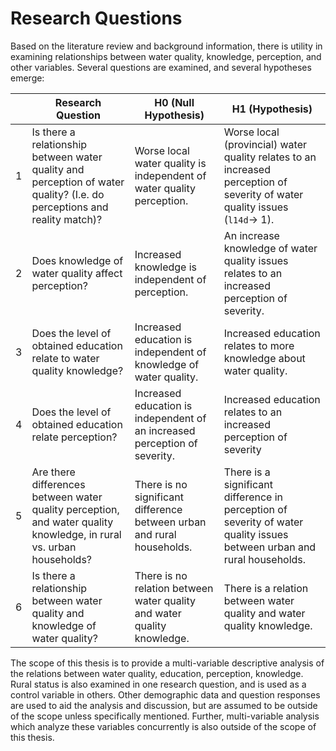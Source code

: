 # Research Questions 

Based on the literature review and background information, there is utility in examining relationships between water quality, knowledge, perception, and other variables. Several questions are examined, and several hypotheses emerge:

|   | Research Question                                                                                                       | H0 (Null Hypothesis)                                                       | H1 (Hypothesis)                                                                                                            |
|---|-------------------------------------------------------------------------------------------------------------------------|----------------------------------------------------------------------------|----------------------------------------------------------------------------------------------------------------------------|
| 1 | Is there a relationship between water quality and perception of water quality? (I.e. do perceptions and reality match)? | Worse local water quality is independent of water quality perception.      | Worse local (provincial) water quality relates to an increased perception of severity of water quality issues (`l14d`→ 1). |
| 2 | Does knowledge of water quality affect perception?                                                                      | Increased knowledge is independent of perception.                          | An increase knowledge of water quality issues relates to an increased perception of severity.                              |
| 3 | Does the level of obtained education relate to water quality knowledge?                                                 | Increased education is independent of knowledge of water quality.          | Increased education relates to more knowledge about water quality.                                                         |
| 4 | Does the level of obtained education relate perception?                                                                 | Increased education is independent of an increased perception of severity. | Increased education relates to an increased perception of severity                                                         |
| 5 | Are there differences between water quality perception, and water quality knowledge, in rural vs. urban households?     | There is no significant difference between urban and rural households.     | There is a significant difference in perception of severity of water quality issues between urban and rural households.    |
| 6 | Is there a relationship between water quality and knowledge of water quality?                                           | There is no relation between water quality and water quality knowledge.    | There is a relation between water quality and water quality knowledge.                                                     |

The scope of this thesis is to provide a multi-variable descriptive analysis of the relations between water quality, education, perception, knowledge. Rural status is also examined in one research question, and is used as a control variable in others. Other demographic data and question responses are used to aid the analysis and discussion, but are assumed to be outside of the scope unless specifically mentioned. Further, multi-variable analysis which analyze these variables concurrently is also outside of the scope of this thesis.